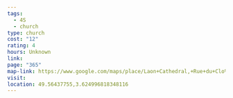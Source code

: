 ```yaml
---
tags:
  - 4S
  - church
type: church
cost: "12"
rating: 4
hours: Unknown
link: 
page: "365"
map-link: https://www.google.com/maps/place/Laon+Cathedral,+Rue+du+Clo%C3%AEtre,+02000+Laon,+France/@49.564401,3.6225591,17z/data=!3m1!4b1!4m6!3m5!1s0x47e84b44eaae9205:0x95ad59cb04b7c1ce!8m2!3d49.5643975!4d3.625134!16s%2Fg%2F11b6b9d214?entry=ttu&g_ep=EgoyMDI0MDkxOC4xIKXMDSoASAFQAw%3D%3D
visit: 
location: 49.56437755,3.624996818348116
---
```

